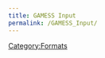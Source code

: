 ```yaml
---
title: GAMESS Input
permalink: /GAMESS_Input/
---
```


[Category:Formats](/Category:Formats "wikilink")